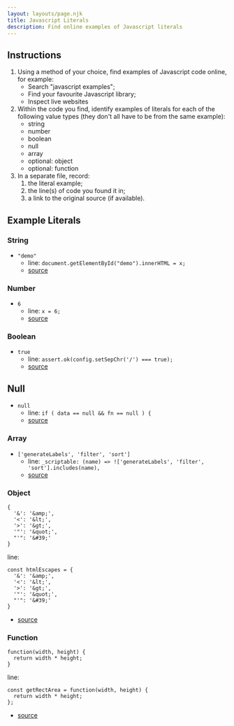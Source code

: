 ```yaml
---
layout: layouts/page.njk
title: Javascript Literals
description: Find online examples of Javascript literals 
---
```


## Instructions
1. Using a method of your choice, find examples of Javascript code online, for example:  
    - Search "javascript examples";
    - Find your favourite Javascript library;
    - Inspect live websites
2. Within the code you find, identify examples of literals for each of the following value types (they don't all have to be from the same example):
    - string
    - number
    - boolean
    - null
    - array
    - optional: object
    - optional: function
3. In a separate file, record:
    1. the literal example;
    2. the line(s) of code you found it in;
    3. a link to the original source (if available).

## Example Literals
### String
- `"demo"` 
    - line: `document.getElementById("demo").innerHTML = x;`
    - [source](https://www.w3schools.com/js/tryit.asp?filename=tryjs_syntax_variables)

### Number
- `6` 
    - line: `x = 6;`
    - [source](https://www.w3schools.com/js/tryit.asp?filename=tryjs_syntax_variables)

### Boolean
- `true` 
    - line: `assert.ok(config.setSepChr('/') === true);`
    - [source](https://www.npmjs.com/package/config-js)

## Null
- `null`
    - line: `if ( data == null && fn == null ) {`
    - [source](https://github.com/jquery/jquery/blob/main/src/event.js)

### Array
- `['generateLabels', 'filter', 'sort']` 
    - line: `_scriptable: (name) => !['generateLabels', 'filter', 'sort'].includes(name),`
    - [source](https://github.com/chartjs/Chart.js/blob/master/src/plugins/plugin.legend.js)

### Object
```
{
  '&': '&amp;',
  '<': '&lt;',
  '>': '&gt;',
  '"': '&quot;',
  "'": '&#39;'
}
```

line:

```
const htmlEscapes = {
  '&': '&amp;',
  '<': '&lt;',
  '>': '&gt;',
  '"': '&quot;',
  "'": '&#39;'
}
```

- [source](https://github.com/lodash/lodash/blob/master/escape.js)

### Function
```
function(width, height) {
  return width * height;
}
```

line: 

```
const getRectArea = function(width, height) {
  return width * height;
};

```
- [source](https://developer.mozilla.org/en-US/docs/Web/JavaScript/Reference/Operators/function)